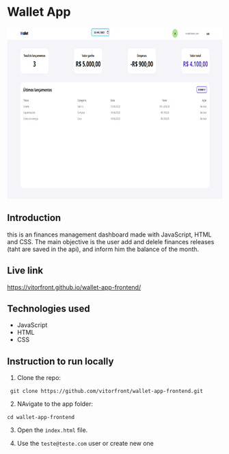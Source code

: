 # Wallet App

<img src="https://github.com/vitorfront/wallet-app-frontend/blob/main/img/preview.png" alt="Wallet Preview" height="400" width="600">

## Introduction

this is an finances management dashboard made with JavaScript, HTML and CSS. The main objective is the user add and delele finances releases (taht are saved in the api), and inform him the balance of the month.

## Live link

https://vitorfront.github.io/wallet-app-frontend/

## Technologies used

- JavaScript
- HTML
- CSS

## Instruction to run locally

1. Clone the repo:

```
 git clone https://github.com/vitorfront/wallet-app-frontend.git
```

2. NAvigate to the app folder:

```
cd wallet-app-frontend
```

3. Open the `index.html` file.

4. Use the `teste@teste.com` user or create new one
